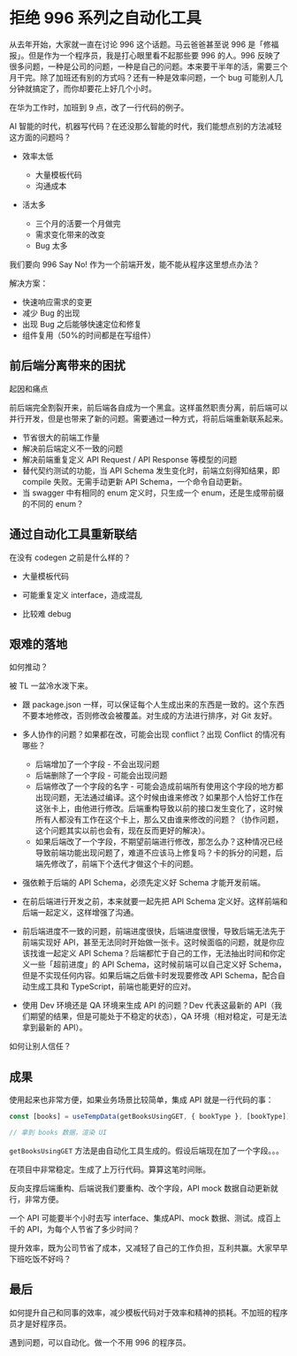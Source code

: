 #  拒绝 996 系列之自动化工具

从去年开始，大家就一直在讨论 996 这个话题。马云爸爸甚至说 996 是「修福报」。但是作为一个程序员，我是打心眼里看不起那些要 996 的人。996 反映了很多问题，一种是公司的问题，一种是自己的问题。本来要干半年的活，需要三个月干完。除了加班还有别的方式吗？还有一种是效率问题，一个 bug 可能别人几分钟就搞定了，而你却要花上好几个小时。



在华为工作时，加班到 9 点，改了一行代码的例子。

AI 智能的时代，机器写代码？在还没那么智能的时代，我们能想点别的方法减轻这方面的问题吗？



- 效率太低
  - 大量模板代码
  - 沟通成本

- 活太多
  - 三个月的活要一个月做完
  - 需求变化带来的改变
  - Bug 太多



我们要向 996 Say No! 作为一个前端开发，能不能从程序这里想点办法？



解决方案：

- 快速响应需求的变更
- 减少 Bug 的出现
- 出现 Bug 之后能够快速定位和修复
- 组件复用（50%的时间都是在写组件）



## 前后端分离带来的困扰

起因和痛点

前后端完全割裂开来，前后端各自成为一个黑盒。这样虽然职责分离，前后端可以并行开发，但是也带来了新的问题。需要通过一种方式，将前后端重新联系起来。



- 节省很大的前端工作量
- 解决前后端定义不一致的问题
- 解决前端重复定义 API Request / API Response 等模型的问题
- 替代契约测试的功能，当 API Schema 发生变化时，前端立刻得知结果，即 compile 失败。无需手动更新 API Schema，一个命令自动更新。
- 当 swagger 中有相同的 enum 定义时，只生成一个 enum，还是生成带前缀的不同的 enum？



## 通过自动化工具重新联结

在没有 codegen 之前是什么样的？

- 大量模板代码

- 可能重复定义 interface，造成混乱
- 比较难 debug









## 艰难的落地



如何推动？



被 TL 一盆冷水泼下来。

- 跟 package.json 一样，可以保证每个人生成出来的东西是一致的。这个东西不要本地修改，否则修改会被覆盖。对生成的方法进行排序，对 Git 友好。

- 多人协作的问题？如果都在改，可能会出现 conflict？出现 Conflict 的情况有哪些？
  - 后端增加了一个字段 - 不会出现问题
  - 后端删除了一个字段 - 可能会出现问题
  - 后端修改了一个字段的名字 - 可能会造成前端所有使用这个字段的地方都出现问题，无法通过编译。这个时候由谁来修改？如果那个人恰好工作在这张卡上，由他进行修改。后端重构导致以前的接口发生变化了，这时候所有人都没有工作在这个卡上，那么又由谁来修改的问题？（协作问题，这个问题其实以前也会有，现在反而更好的解决）。
  - 如果后端改了一个字段，不期望前端进行修改，那怎么办？这种情况已经导致前端功能出现问题了，难道不应该马上修复吗？卡的拆分的问题，后端先修改了，前端下个迭代才做这个卡的问题。

- 强依赖于后端的 API Schema，必须先定义好 Schema 才能开发前端。

- 在前后端进行开发之前，本来就要一起先把 API Schema 定义好。这样前端和后端一起定义，这样增强了沟通。

- 前后端进度不一致的问题，前端进度很快，后端进度很慢，导致后端无法先于前端实现好 API，甚至无法同时开始做一张卡。这时候面临的问题，就是你应该找谁一起定义 API Schema？后端都忙于自己的工作，无法抽出时间和你定义一些「超前进度」的 API Schema，这时候前端可以自己定义好 Schema，但是不实现任何内容。如果后端之后做卡时发现要修改 API Schema，配合自动生成工具和 TypeScript，前端也能更好的应对。

- 使用 Dev 环境还是 QA 环境来生成 API 的问题？Dev 代表这最新的 API（我们期望的结果，但是可能处于不稳定的状态），QA 环境（相对稳定，可是无法拿到最新的 API）。

  



如何让别人信任？



## 成果

使用起来也非常方便，如果业务场景比较简单，集成 API 就是一行代码的事：



```typescript
const [books] = useTempData(getBooksUsingGET, { bookType }, [bookType]);

// 拿到 books 数据，渲染 UI
```



`getBooksUsingGET` 方法是由自动化工具生成的。假设后端现在加了一个字段。。。



在项目中非常稳定。生成了上万行代码。算算这笔时间账。

反向支撑后端重构、后端说我们要重构、改个字段，API mock 数据自动更新就行，非常方便。

一个 API 可能要半个小时去写 interface、集成API、mock 数据、测试。成百上千的 API，为每个人节省了多少时间？

提升效率，既为公司节省了成本，又减轻了自己的工作负担，互利共赢。大家早早下班吃饭不好吗？



## 最后

如何提升自己和同事的效率，减少模板代码对于效率和精神的损耗。不加班的程序员才是好程序员。

遇到问题，可以自动化。做一个不用 996 的程序员。



